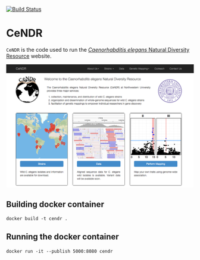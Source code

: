 [![Build Status](https://travis-ci.org/AndersenLab/CeNDR.svg?branch=master)](https://travis-ci.org/AndersenLab/CeNDR)

# CeNDR

`CeNDR` is the code used to run the [_Caenorhabditis elegans_ Natural Diversity Resource](http://www.elegansvariation.org) website.

![cendr website](cendr/static/img/main/screenshot.png)


## Building docker container

```
docker build -t cendr .
```

## Running the docker container

```
docker run -it --publish 5000:8080 cendr
```
